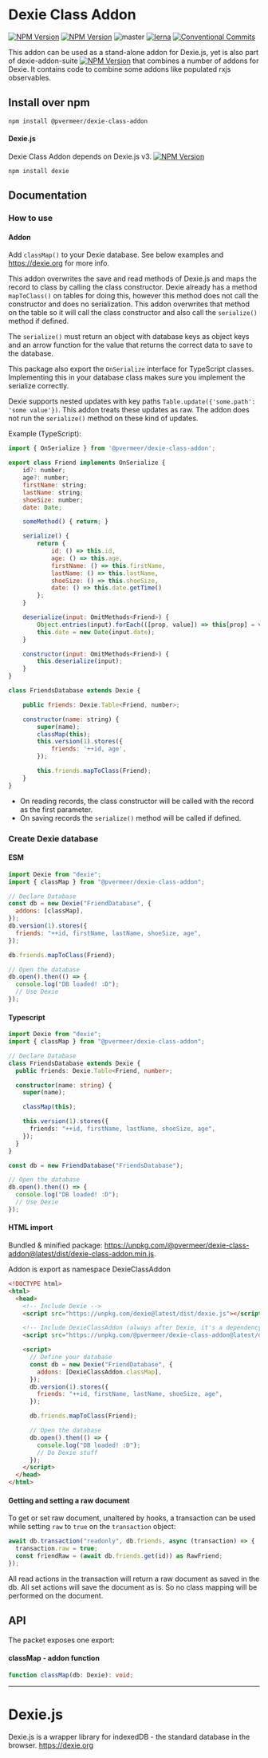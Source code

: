 # Dexie Class Addon

[![NPM Version](https://img.shields.io/npm/v/@pvermeer/dexie-class-addon/latest.svg)](https://www.npmjs.com/package/@pvermeer/dexie-class-addon)
[![NPM Version](https://img.shields.io/npm/v/@pvermeer/dexie-class-addon/beta.svg)](https://www.npmjs.com/package/@pvermeer/dexie-class-addon)
![master](https://github.com/pvermeer/dexie-addon-suite-monorepo/actions/workflows/ci.yml/badge.svg?branch=master)
[![lerna](https://img.shields.io/badge/maintained%20with-lerna-cc00ff.svg)](https://lerna.js.org/)
[![Conventional Commits](https://img.shields.io/badge/Conventional%20Commits-1.0.0-yellow.svg)](https://conventionalcommits.org)

This addon can be used as a stand-alone addon for Dexie.js, yet is also part of dexie-addon-suite [![NPM Version](https://img.shields.io/npm/v/@pvermeer/dexie-addon-suite/latest.svg)](https://www.npmjs.com/package/@pvermeer/dexie-addon-suite)
that combines a number of addons for Dexie. It contains code to combine some addons like populated rxjs observables.

## Install over npm

```
npm install @pvermeer/dexie-class-addon
```

#### Dexie.js

Dexie Class Addon depends on Dexie.js v3. [![NPM Version](https://img.shields.io/npm/v/dexie/latest.svg)](https://www.npmjs.com/package/dexie)

```
npm install dexie
```

## Documentation

### How to use

#### Addon

Add `classMap()` to your Dexie database. See below examples and https://dexie.org for more info.

This addon overwrites the save and read methods of Dexie.js and maps the record to class by calling the class constructor.
Dexie already has a method `mapToClass()` on tables for doing this, however this method does not call the constructor and does no serialization. This addon overwrites that method on the table so it will call the class constructor and also call the `serialize()` method if defined.

The `serialize()` must return an object with database keys as object keys and an arrow function for the value that returns the correct data to save to the database.

This package also export the `OnSerialize` interface for TypeScript classes. Implementing this in your database class makes sure you implement the serialize correctly.

Dexie supports nested updates with key paths `Table.update({'some.path': 'some value'})`. This addon treats these updates as raw. The addon does not run the `serialize()` method on these kind of updates.

Example (TypeScript):

```js
import { OnSerialize } from '@pvermeer/dexie-class-addon';

export class Friend implements OnSerialize {
    id?: number;
    age?: number;
    firstName: string;
    lastName: string;
    shoeSize: number;
    date: Date;

    someMethod() { return; }

    serialize() {
        return {
            id: () => this.id,
            age: () => this.age,
            firstName: () => this.firstName,
            lastName: () => this.lastName,
            shoeSize: () => this.shoeSize,
            date: () => this.date.getTime()
        };
    }

    deserialize(input: OmitMethods<Friend>) {
        Object.entries(input).forEach(([prop, value]) => this[prop] = value);
        this.date = new Date(input.date);
    }

    constructor(input: OmitMethods<Friend>) {
        this.deserialize(input);
    }
}

class FriendsDatabase extends Dexie {

    public friends: Dexie.Table<Friend, number>;

    constructor(name: string) {
        super(name);
        classMap(this);
        this.version(1).stores({
            friends: '++id, age',
        });

        this.friends.mapToClass(Friend);
    }
}
```

- On reading records, the class constructor will be called with the record as the first parameter.
- On saving records the `serialize()` method will be called if defined.

### Create Dexie database

#### ESM

```js
import Dexie from "dexie";
import { classMap } from "@pvermeer/dexie-class-addon";

// Declare Database
const db = new Dexie("FriendDatabase", {
  addons: [classMap],
});
db.version(1).stores({
  friends: "++id, firstName, lastName, shoeSize, age",
});

db.friends.mapToClass(Friend);

// Open the database
db.open().then(() => {
  console.log("DB loaded! :D");
  // Use Dexie
});
```

#### Typescript

```ts
import Dexie from "dexie";
import { classMap } from "@pvermeer/dexie-class-addon";

// Declare Database
class FriendsDatabase extends Dexie {
  public friends: Dexie.Table<Friend, number>;

  constructor(name: string) {
    super(name);

    classMap(this);

    this.version(1).stores({
      friends: "++id, firstName, lastName, shoeSize, age",
    });
  }
}

const db = new FriendDatabase("FriendsDatabase");

// Open the database
db.open().then(() => {
  console.log("DB loaded! :D");
  // Use Dexie
});
```

#### HTML import

Bundled & minified package: <https://unpkg.com/@pvermeer/dexie-class-addon@latest/dist/dexie-class-addon.min.js>.

Addon is export as namespace DexieClassAddon

```html
<!DOCTYPE html>
<html>
  <head>
    <!-- Include Dexie -->
    <script src="https://unpkg.com/dexie@latest/dist/dexie.js"></script>

    <!-- Include DexieClassAddon (always after Dexie, it's a dependency) -->
    <script src="https://unpkg.com/@pvermeer/dexie-class-addon@latest/dist/dexie-class-addon.min.js"></script>

    <script>
      // Define your database
      const db = new Dexie("FriendDatabase", {
        addons: [DexieClassAddon.classMap],
      });
      db.version(1).stores({
        friends: "++id, firstName, lastName, shoeSize, age",
      });

      db.friends.mapToClass(Friend);

      // Open the database
      db.open().then(() => {
        console.log("DB loaded! :D");
        // Do Dexie stuff
      });
    </script>
  </head>
</html>
```

#### Getting and setting a raw document

To get or set raw document, unaltered by hooks, a transaction can be used while setting `raw` to `true` on the `transaction` object:

```ts
await db.transaction("readonly", db.friends, async (transaction) => {
  transaction.raw = true;
  const friendRaw = (await db.friends.get(id)) as RawFriend;
});
```

All read actions in the transaction will return a raw document as saved in the db. All set actions will save the document as is. So no class mapping will be performed on the document.

## API

The packet exposes one export:

#### classMap - addon function

```ts
function classMap(db: Dexie): void;
```

---

# Dexie.js

Dexie.js is a wrapper library for indexedDB - the standard database in the browser. https://dexie.org
